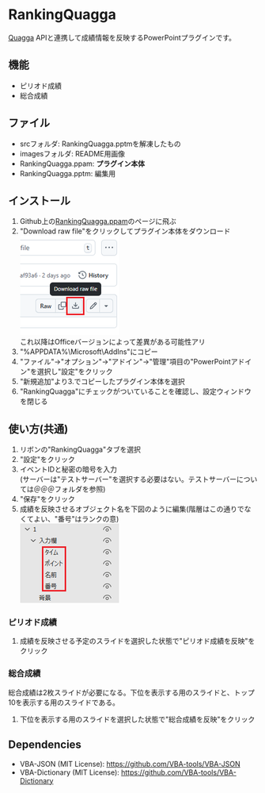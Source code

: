 # RankingQuagga
[Quagga](https://quagga.studio) APIと連携して成績情報を反映するPowerPointプラグインです。

## 機能
- ピリオド成績
- 総合成績

## ファイル
- srcフォルダ: RankingQuagga.pptmを解凍したもの
- imagesフォルダ: README用画像
- RankingQuagga.ppam: **プラグイン本体**
- RankingQuagga.pptm: 編集用

## インストール
1. Github上の[RankingQuagga.ppam](RankingQuagga.ppam)のページに飛ぶ
2. "Download raw file"をクリックしてプラグイン本体をダウンロード  
![download-raw-file](images/download-raw-file.png)  
これ以降はOfficeバージョンによって差異がある可能性アリ
3. "%APPDATA%\Microsoft\AddIns"にコピー
4. "ファイル"→"オプション"→"アドイン"→"管理"項目の"PowerPointアドイン"を選択し"設定"をクリック
5. "新規追加"より3.でコピーしたプラグイン本体を選択
6. "RankingQuagga"にチェックがついていることを確認し、設定ウィンドウを閉じる

## 使い方(共通)
1. リボンの"RankingQuagga"タブを選択
2. "設定"をクリック
3. イベントIDと秘密の暗号を入力  
\(サーバーは"テストサーバー"を選択する必要はない。テストサーバーについては＠＠＠フォルダを参照)
4. "保存"をクリック
5. 成績を反映させるオブジェクト名を下図のように編集(階層はこの通りでなくてよい、"番号"はランクの意)  
![object-name](images/object-name.png)

### ピリオド成績
1. 成績を反映させる予定のスライドを選択した状態で"ピリオド成績を反映"をクリック

### 総合成績
総合成績は2枚スライドが必要になる。下位を表示する用のスライドと、トップ10を表示する用のスライドである。  
1. 下位を表示する用のスライドを選択した状態で"総合成績を反映"をクリック

## Dependencies
- VBA-JSON (MIT License): https://github.com/VBA-tools/VBA-JSON
- VBA-Dictionary (MIT License): https://github.com/VBA-tools/VBA-Dictionary
